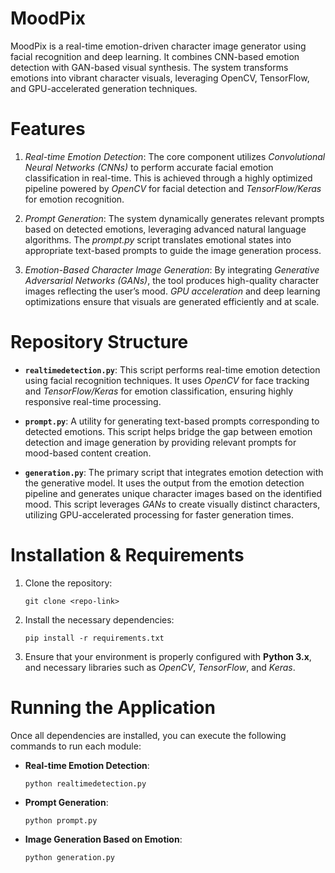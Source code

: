 # MoodPix
MoodPix is a real-time emotion-driven character image generator using facial recognition and deep learning. It combines CNN-based emotion detection with GAN-based visual synthesis. The system transforms emotions into vibrant character visuals, leveraging OpenCV, TensorFlow, and GPU-accelerated generation techniques.

# Features

1. *Real-time Emotion Detection*: The core component utilizes *Convolutional Neural Networks (CNNs)* to perform accurate facial emotion classification in real-time. This is achieved through a highly optimized pipeline powered by *OpenCV* for facial detection and *TensorFlow/Keras* for emotion recognition.
   
2. *Prompt Generation*: The system dynamically generates relevant prompts based on detected emotions, leveraging advanced natural language algorithms. The *prompt.py* script translates emotional states into appropriate text-based prompts to guide the image generation process.

3. *Emotion-Based Character Image Generation*: By integrating *Generative Adversarial Networks (GANs)*, the tool produces high-quality character images reflecting the user’s mood. *GPU acceleration* and deep learning optimizations ensure that visuals are generated efficiently and at scale.

# Repository Structure

- **`realtimedetection.py`**: This script performs real-time emotion detection using facial recognition techniques. It uses *OpenCV* for face tracking and *TensorFlow/Keras* for emotion classification, ensuring highly responsive real-time processing.
  
- **`prompt.py`**: A utility for generating text-based prompts corresponding to detected emotions. This script helps bridge the gap between emotion detection and image generation by providing relevant prompts for mood-based content creation.

- **`generation.py`**: The primary script that integrates emotion detection with the generative model. It uses the output from the emotion detection pipeline and generates unique character images based on the identified mood. This script leverages *GANs* to create visually distinct characters, utilizing GPU-accelerated processing for faster generation times.

# Installation & Requirements

1. Clone the repository:
   ```
   git clone <repo-link>
   ```

2. Install the necessary dependencies:
   ```
   pip install -r requirements.txt
   ```

3. Ensure that your environment is properly configured with **Python 3.x**, and necessary libraries such as *OpenCV*, *TensorFlow*, and *Keras*.

# Running the Application

Once all dependencies are installed, you can execute the following commands to run each module:

- **Real-time Emotion Detection**:
   ```
   python realtimedetection.py
   ```

- **Prompt Generation**:
   ```
   python prompt.py
   ```

- **Image Generation Based on Emotion**:
   ```
   python generation.py
   ```
